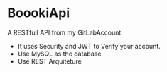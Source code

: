# BoookiApi
A RESTfull API from my GitLabAccount
 - It uses Security and JWT to Verify your account.
 - Use MySQL as the database
 - Use REST Arquiteture 
